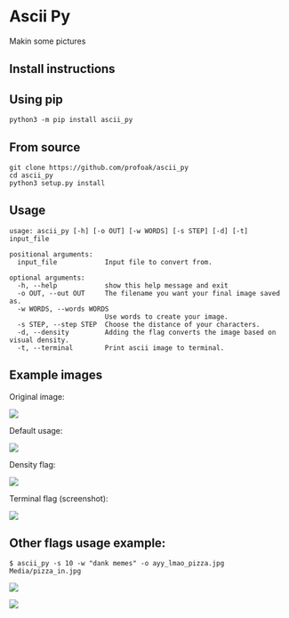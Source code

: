 # Ascii Py

Makin some pictures

Install instructions
---

Using pip
---

```
python3 -m pip install ascii_py
```

From source
---

```
git clone https://github.com/profoak/ascii_py
cd ascii_py
python3 setup.py install
```

Usage
---

```
usage: ascii_py [-h] [-o OUT] [-w WORDS] [-s STEP] [-d] [-t] input_file

positional arguments:
  input_file            Input file to convert from.

optional arguments:
  -h, --help            show this help message and exit
  -o OUT, --out OUT     The filename you want your final image saved as.
  -w WORDS, --words WORDS
                        Use words to create your image.
  -s STEP, --step STEP  Choose the distance of your characters.
  -d, --density         Adding the flag converts the image based on visual density.
  -t, --terminal        Print ascii image to terminal.
```

Example images
---

Original image:

![](https://raw.githubusercontent.com/ProfOak/ascii_py/master/Media/before.jpg)

Default usage:

![](https://raw.githubusercontent.com/ProfOak/ascii_py/master/Media/after.jpg)

Density flag:

![](https://raw.githubusercontent.com/ProfOak/ascii_py/master/Media/density.jpg)

Terminal flag (screenshot):

![](https://raw.githubusercontent.com/ProfOak/ascii_py/master/Media/terminal.jpg)

Other flags usage example:
---

`$ ascii_py -s 10 -w "dank memes" -o ayy_lmao_pizza.jpg Media/pizza_in.jpg`

![](https://raw.githubusercontent.com/ProfOak/ascii_py/master/Media/pizza_in.jpg)

![](https://raw.githubusercontent.com/ProfOak/ascii_py/master/Media/ayy_lmao_pizza.jpg)
